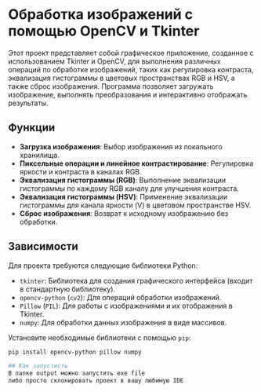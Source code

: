 # Обработка изображений с помощью OpenCV и Tkinter

Этот проект представляет собой графическое приложение, созданное с использованием Tkinter и OpenCV, для выполнения различных операций по обработке изображений, таких как регулировка контраста, эквализация гистограммы в цветовых пространствах RGB и HSV, а также сброс изображения. Программа позволяет загружать изображение, выполнять преобразования и интерактивно отображать результаты.

## Функции

- **Загрузка изображения**: Выбор изображения из локального хранилища.
- **Пиксельные операции и линейное контрастирование**: Регулировка яркости и контраста в каналах RGB.
- **Эквализация гистограммы (RGB)**: Выполнение эквализации гистограммы по каждому RGB каналу для улучшения контраста.
- **Эквализация гистограммы (HSV)**: Применение эквализации гистограммы для канала яркости (V) в цветовом пространстве HSV.
- **Сброс изображения**: Возврат к исходному изображению без обработки.

## Зависимости

Для проекта требуются следующие библиотеки Python:
- `tkinter`: Библиотека для создания графического интерфейса (входит в стандартную библиотеку).
- `opencv-python` (`cv2`): Для операций обработки изображений.
- `Pillow` (`PIL`): Для работы с изображениями и их отображения в Tkinter.
- `numpy`: Для обработки данных изображения в виде массивов.

Установите необходимые библиотеки с помощью `pip`:
```bash
pip install opencv-python pillow numpy

## Как запустисть 
В папке output можно запустить exe file 
либо просто склонировать проект в вашу любимую IDE
